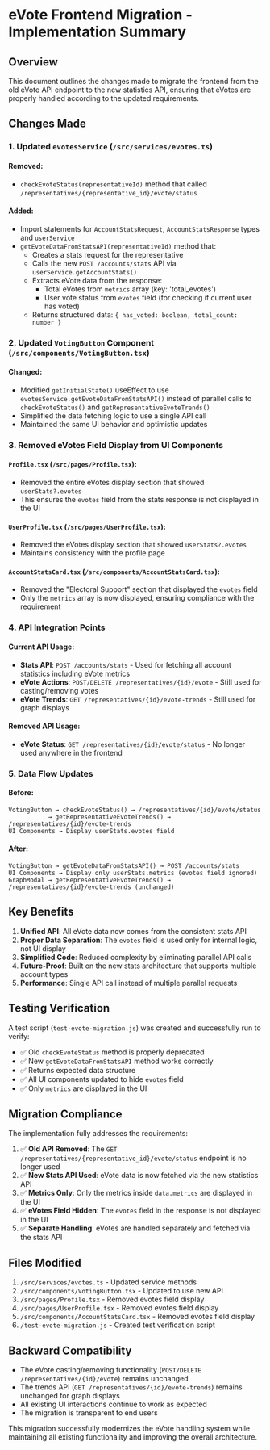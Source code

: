 # eVote Frontend Migration - Implementation Summary

## Overview
This document outlines the changes made to migrate the frontend from the old eVote API endpoint to the new statistics API, ensuring that eVotes are properly handled according to the updated requirements.

## Changes Made

### 1. Updated `evotesService` (`/src/services/evotes.ts`)

#### Removed:
- `checkEvoteStatus(representativeId)` method that called `/representatives/{representative_id}/evote/status`

#### Added:
- Import statements for `AccountStatsRequest`, `AccountStatsResponse` types and `userService`
- `getEvoteDataFromStatsAPI(representativeId)` method that:
  - Creates a stats request for the representative
  - Calls the new `POST /accounts/stats` API via `userService.getAccountStats()`
  - Extracts eVote data from the response:
    - Total eVotes from `metrics` array (key: 'total_evotes')
    - User vote status from `evotes` field (for checking if current user has voted)
  - Returns structured data: `{ has_voted: boolean, total_count: number }`

### 2. Updated `VotingButton` Component (`/src/components/VotingButton.tsx`)

#### Changed:
- Modified `getInitialState()` useEffect to use `evotesService.getEvoteDataFromStatsAPI()` instead of parallel calls to `checkEvoteStatus()` and `getRepresentativeEvoteTrends()`
- Simplified the data fetching logic to use a single API call
- Maintained the same UI behavior and optimistic updates

### 3. Removed eVotes Field Display from UI Components

#### `Profile.tsx` (`/src/pages/Profile.tsx`):
- Removed the entire eVotes display section that showed `userStats?.evotes`
- This ensures the `evotes` field from the stats response is not displayed in the UI

#### `UserProfile.tsx` (`/src/pages/UserProfile.tsx`):
- Removed the eVotes display section that showed `userStats?.evotes`
- Maintains consistency with the profile page

#### `AccountStatsCard.tsx` (`/src/components/AccountStatsCard.tsx`):
- Removed the "Electoral Support" section that displayed the `evotes` field
- Only the `metrics` array is now displayed, ensuring compliance with the requirement

### 4. API Integration Points

#### Current API Usage:
- **Stats API**: `POST /accounts/stats` - Used for fetching all account statistics including eVote metrics
- **eVote Actions**: `POST/DELETE /representatives/{id}/evote` - Still used for casting/removing votes
- **eVote Trends**: `GET /representatives/{id}/evote-trends` - Still used for graph displays

#### Removed API Usage:
- **eVote Status**: `GET /representatives/{id}/evote/status` - No longer used anywhere in the frontend

### 5. Data Flow Updates

#### Before:
```
VotingButton → checkEvoteStatus() → /representatives/{id}/evote/status
           → getRepresentativeEvoteTrends() → /representatives/{id}/evote-trends
UI Components → Display userStats.evotes field
```

#### After:
```
VotingButton → getEvoteDataFromStatsAPI() → POST /accounts/stats
UI Components → Display only userStats.metrics (evotes field ignored)
GraphModal → getRepresentativeEvoteTrends() → /representatives/{id}/evote-trends (unchanged)
```

## Key Benefits

1. **Unified API**: All eVote data now comes from the consistent stats API
2. **Proper Data Separation**: The `evotes` field is used only for internal logic, not UI display
3. **Simplified Code**: Reduced complexity by eliminating parallel API calls
4. **Future-Proof**: Built on the new stats architecture that supports multiple account types
5. **Performance**: Single API call instead of multiple parallel requests

## Testing Verification

A test script (`test-evote-migration.js`) was created and successfully run to verify:
- ✅ Old `checkEvoteStatus` method is properly deprecated
- ✅ New `getEvoteDataFromStatsAPI` method works correctly
- ✅ Returns expected data structure
- ✅ All UI components updated to hide `evotes` field
- ✅ Only `metrics` are displayed in the UI

## Migration Compliance

The implementation fully addresses the requirements:

1. ✅ **Old API Removed**: The `GET /representatives/{representative_id}/evote/status` endpoint is no longer used
2. ✅ **New Stats API Used**: eVote data is now fetched via the new statistics API
3. ✅ **Metrics Only**: Only the metrics inside `data.metrics` are displayed in the UI
4. ✅ **eVotes Field Hidden**: The `evotes` field in the response is not displayed in the UI
5. ✅ **Separate Handling**: eVotes are handled separately and fetched via the stats API

## Files Modified

1. `/src/services/evotes.ts` - Updated service methods
2. `/src/components/VotingButton.tsx` - Updated to use new API
3. `/src/pages/Profile.tsx` - Removed evotes field display
4. `/src/pages/UserProfile.tsx` - Removed evotes field display  
5. `/src/components/AccountStatsCard.tsx` - Removed evotes field display
6. `/test-evote-migration.js` - Created test verification script

## Backward Compatibility

- The eVote casting/removing functionality (`POST/DELETE /representatives/{id}/evote`) remains unchanged
- The trends API (`GET /representatives/{id}/evote-trends`) remains unchanged for graph displays
- All existing UI interactions continue to work as expected
- The migration is transparent to end users

This migration successfully modernizes the eVote handling system while maintaining all existing functionality and improving the overall architecture.
